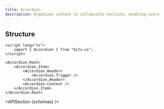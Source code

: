 ```yaml
---
title: Accordion
description: Organizes content in collapsible sections, enabling users to expand or collapse them as needed.
---
```


<script>
	import { APISection, ComponentPreview, AccordionDemo } from '@/components'
	export let schemas
</script>

<ComponentPreview name="accordion-demo" comp="Accordion">

<AccordionDemo slot="preview" />

</ComponentPreview>

## Structure

```svelte
<script lang="ts">
	import { Accordion } from "bits-ui";
</script>

<Accordion.Root>
	<Accordion.Item>
		<Accordion.Header>
			<Accordion.Trigger />
		</Accordion.Header>
		<Accordion.Content />
	</Accordion.Item>
</Accordion.Root>
```

<APISection {schemas} />
